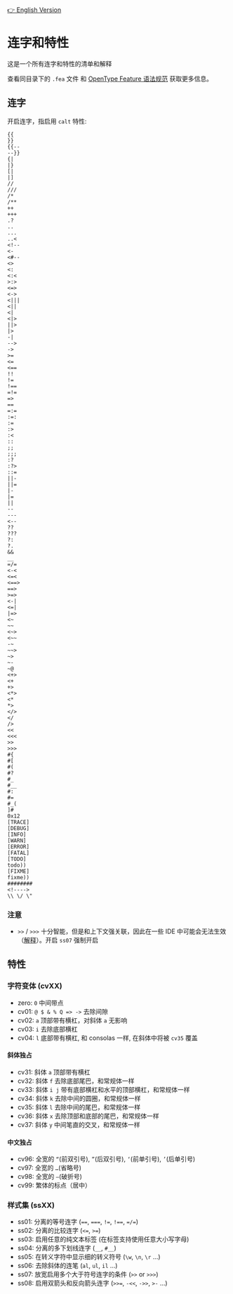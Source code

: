 [👉 English Version](./README.md)

# 连字和特性

这是一个所有连字和特性的清单和解释

查看同目录下的 `.fea` 文件 和 [OpenType Feature 语法规范](https://adobe-type-tools.github.io/afdko/OpenTypeFeatureFileSpecification.html) 获取更多信息。

## 连字

开启连字，指启用 `calt` 特性:

```
{{
}}
{{--
--}}
{|
|}
[|
|]
//
///
/*
/**
++
+++
.?
..
...
..<
<!--
<-
<#--
<>
<:
<:<
>:>
<=>
<->
<|||
<||
<|
<|>
||>
|>
-|
-->
->
>=
<=
<==
!!
!=
!==
=!=
=>
==
=:=
:=:
:=
:>
:<
::
;;
;;;
:?
:?>
::=
||-
||=
|-
|=
||
--
---
<--
??
???
?:
?.
&&
__
=/=
<-<
<=<
<==>
==>
>=>
<-|
<=|
|=>
<~
~~
<~>
<~~
-~
~~>
~>
~-
~@
<+>
<+
+>
<*>
<*
*>
</>
</
/>
<<
<<<
>>
>>>
#{
#[
#(
#?
#_
#__
#:
#=
#_(
]#
0x12
[TRACE]
[DEBUG]
[INFO]
[WARN]
[ERROR]
[FATAL]
[TODO]
todo))
[FIXME]
fixme))
########
<!---->
\\ \/ \"
```

### 注意

- `>>` / `>>>` 十分智能，但是和上下文强关联，因此在一些 IDE 中可能会无法生效（[解释](https://github.com/subframe7536/maple-font/discussions/275)）。开启 `ss07` 强制开启

## 特性

### 字符变体 (cvXX)

- zero: `0` 中间带点
- cv01: `@ $ & % Q => ->` 去除间隙
- cv02: `a` 顶部带有横杠，对斜体 `a` 无影响
- cv03: `i` 去除底部横杠
- cv04: `l` 底部带有横杠, 和 consolas 一样, 在斜体中将被 `cv35` 覆盖

#### 斜体独占
- cv31: 斜体 `a` 顶部带有横杠
- cv32: 斜体 `f` 去除底部尾巴，和常规体一样
- cv33: 斜体 `i j` 带有底部横杠和水平的顶部横杠，和常规体一样
- cv34: 斜体 `k` 去除中间的圆圈，和常规体一样
- cv35: 斜体 `l` 去除中间的尾巴，和常规体一样
- cv36: 斜体 `x` 去除顶部和底部的尾巴，和常规体一样
- cv37: 斜体 `y` 中间笔直的交叉，和常规体一样

#### 中文独占

- cv96: 全宽的 `“`(前双引号), `”`(后双引号), `‘`(前单引号), `’`(后单引号)
- cv97: 全宽的 `…`(省略号)
- cv98: 全宽的 `—`(破折号)
- cv99: 繁体的标点（居中）

### 样式集 (ssXX)

- ss01: 分离的等号连字 (`==`, `===`, `!=`, `!==`, `=/=`)
- ss02: 分离的比较连字 (`<=`, `>=`)
- ss03: 启用任意的纯文本标签 (在标签支持使用任意大小写字母)
- ss04: 分离的多下划线连字 (`__`, `#__`)
- ss05: 在转义字符中显示细的转义符号 (`\w`, `\n`, `\r` ...)
- ss06: 去除斜体的连笔 (`al`, `ul`, `il` ...)
- ss07: 放宽启用多个大于符号连字的条件 (`>>` or `>>>`)
- ss08: 启用双箭头和反向箭头连字 (`>>=`, `-<<`, `->>`, `>-` ...)
